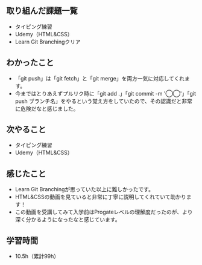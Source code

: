 ## 取り組んだ課題一覧
- タイピング練習
- Udemy（HTML&CSS）
- Learn Git Branchingクリア
## わかったこと
- 「git push」は「git fetch」と「git merge」を両方一気に対応してくれます。
- 今まではとりあえずプルリク時に「git add .」「git commit -m '◯◯'」「git push ブランチ名」をやるという覚え方をしていたので、その認識だと非常に危険だなと感じました。
## 次やること
- タイピング練習
- Udemy（HTML&CSS）
## 感じたこと
- Learn Git Branchingが思っていた以上に難しかったです。
- HTML&CSSの動画を見ていると非常に丁寧に説明してくれていて助かります！
- この動画を受講してみて入学前はProgateレベルの理解度だったのが、より深く分かるようになったなと感じています。
## 学習時間
- 10.5h（累計99h）
